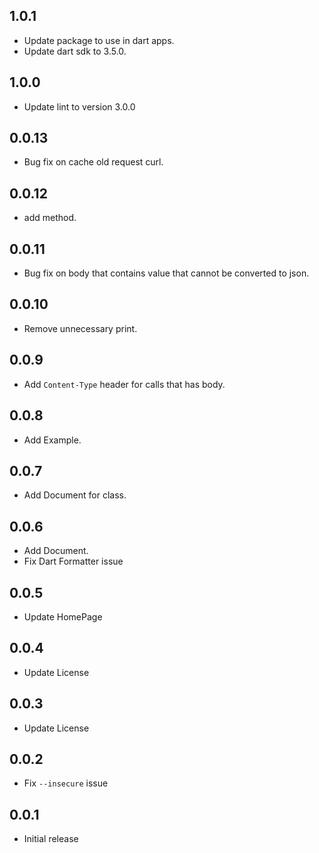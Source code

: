 ## 1.0.1

* Update package to use in dart apps.
* Update dart sdk to 3.5.0.

## 1.0.0

* Update lint to version 3.0.0

## 0.0.13

* Bug fix on cache old request curl.

## 0.0.12

* add method.

## 0.0.11

* Bug fix on body that contains value that cannot be converted to json.

## 0.0.10

* Remove unnecessary print.

## 0.0.9

* Add `Content-Type` header for calls that has body.

## 0.0.8

* Add Example.

## 0.0.7

* Add Document for class.

## 0.0.6

* Add Document.
* Fix Dart Formatter issue

## 0.0.5

* Update HomePage

## 0.0.4

* Update License

## 0.0.3

* Update License

## 0.0.2

* Fix `--insecure` issue

## 0.0.1

* Initial release
